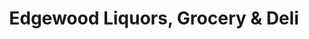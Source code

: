 ---
title: "Edgewood Liquors, Grocery & Deli"
url: /edgewood/edgewood-liquors-grocery-and-deli/
shop: alcohol
---